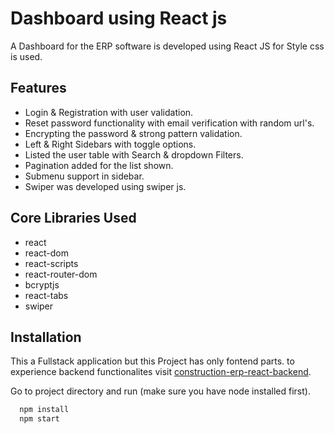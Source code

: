 # Dashboard using React js

A Dashboard for the ERP software is developed using React JS for Style css is used.

## Features

-   Login & Registration with user validation.
-   Reset password functionality with email verification with random url's.
-   Encrypting the password & strong pattern validation.
-   Left & Right Sidebars with toggle options.
-   Listed the user table with Search & dropdown Filters.
-   Pagination added for the list shown.
-   Submenu support in sidebar.
-   Swiper was developed using swiper js.

## Core Libraries Used

-   react
-   react-dom
-   react-scripts
-   react-router-dom
-   bcryptjs
-   react-tabs
-   swiper

## Installation

This a Fullstack application but this Project has only fontend parts. to experience backend functionalites visit [construction-erp-react-backend](https://github.com/hari-mandy/construction-erp-react-backend).

Go to project directory and run (make sure you have node installed first).

```bash
  npm install
  npm start
```
